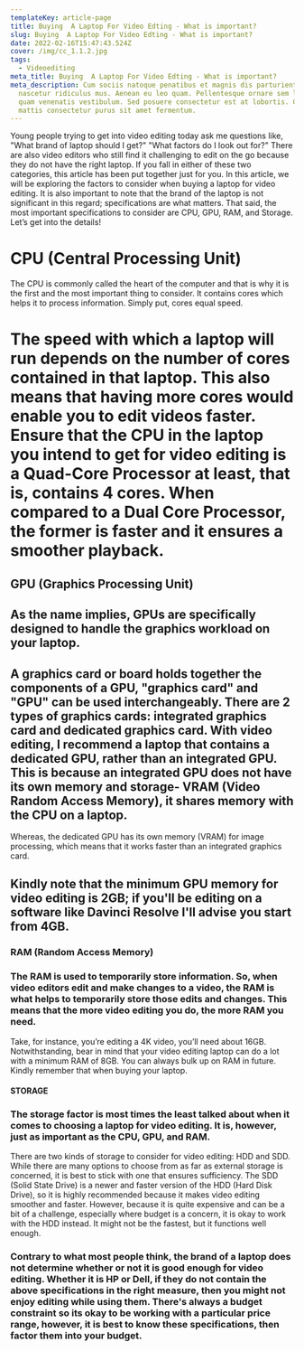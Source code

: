 ```yaml
---
templateKey: article-page
title: Buying  A Laptop For Video Edting - What is important?
slug: Buying  A Laptop For Video Edting - What is important?
date: 2022-02-16T15:47:43.524Z
cover: /img/cc_1.1.2.jpg
tags:
  - Videoediting
meta_title: Buying  A Laptop For Video Edting - What is important?
meta_description: Cum sociis natoque penatibus et magnis dis parturient montes,
  nascetur ridiculus mus. Aenean eu leo quam. Pellentesque ornare sem lacinia
  quam venenatis vestibulum. Sed posuere consectetur est at lobortis. Cras
  mattis consectetur purus sit amet fermentum.
---
```

Young people trying to get into video editing today ask me questions like, "What brand of laptop should I get?" "What factors do I look out for?" There are also video editors who still find it challenging to edit on the go because they do not have the right laptop. If you fall in either of these two categories, this article has been put together just for you.
In this article, we will be exploring the factors to consider when buying a laptop for video editing. It is also important to note that the brand of the laptop is not significant in this regard; specifications are what matters. That said, the most important specifications to consider are CPU, GPU, RAM, and Storage.  Let’s get into the details!

# CPU (Central Processing Unit)
The CPU is commonly called the heart of the computer and that is why it is the first and the most important thing to consider. It contains cores which helps it to process information. Simply put, cores equal speed.

# The speed with which a laptop will run depends on the number of cores contained in that laptop. This also means that having more cores would enable you to edit videos faster. Ensure that the CPU in the laptop you intend to get for video editing is a Quad-Core Processor at least, that is, contains 4 cores. When compared to a Dual Core Processor, the former is faster and it ensures a smoother playback.

## GPU (Graphics Processing Unit)

## As the name implies, GPUs are specifically designed to handle the graphics workload on your laptop.

## A graphics card or board holds together the components of a GPU, "graphics card" and "GPU" can be used interchangeably. There are 2 types of graphics cards: **integrated graphics card** and **dedicated graphics card**. With video editing, I recommend a laptop that contains a dedicated GPU, rather than an integrated GPU. This is because an integrated GPU does not have its own memory and storage- VRAM (Video Random Access Memory), it shares memory with the CPU on a laptop.
Whereas, the dedicated GPU has its own memory (VRAM) for image processing, which means that it works faster than an integrated graphics card.

## Kindly note that the minimum GPU memory for video editing is 2GB; if you'll be editing on a software like Davinci Resolve I'll advise you start from 4GB.



### RAM (Random Access Memory)

### The RAM is used to temporarily store information. So, when video editors edit and make changes to a video, the RAM is what helps to temporarily store those edits and changes. This means that the more video editing you do, the more RAM you need.
Take, for instance, you’re editing a 4K video, you’ll need about 16GB. Notwithstanding, bear in mind that your video editing laptop can do a lot with a minimum RAM of 8GB. You can always bulk up on RAM in future. 
Kindly remember that when buying your laptop.

#### STORAGE

### The storage factor is most times the least talked about when it comes to choosing a laptop for video editing. It is, however, just as important as the CPU, GPU, and RAM.
There are two kinds of storage to consider for video editing: HDD and SDD. While there are many options to choose from as far as external storage is concerned, it is best to stick with one that ensures sufficiency.
The SDD (Solid State Drive) is a newer and faster version of the HDD (Hard Disk Drive), so it is highly recommended because it makes video editing smoother and faster.
However, because it is quite expensive and can be a bit of a challenge, especially where budget is a concern, it is okay to work with the HDD instead. It might not be the fastest, but it functions well enough. 

### Contrary to what most people think, the brand of a laptop does not determine whether or not it is good enough for video editing. Whether it is HP or Dell, if they do not contain the above specifications in the right measure, then you might not enjoy editing while using them. There's always a budget constraint so its okay to be working with a particular price range, however, it is best to know these specifications, then factor them into your budget.